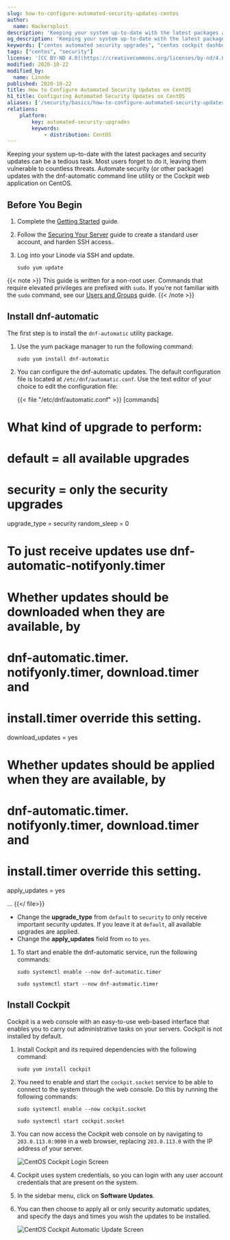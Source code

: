 ```yaml
---
slug: how-to-configure-automated-security-updates-centos
author:
  name: Hackersploit
description: 'Keeping your system up-to-date with the latest packages and security updates can be a tedious task. Automate security (or other package) updates with the dnf-automatic command line utility or the Cockpit web application on CentOS.'
og_description: 'Keeping your system up-to-date with the latest packages and security updates can be a tedious task. Automate security (or other package) updates with the dnf-automatic command line utility or the Cockpit web application on CentOS.'
keywords: ["centos automated security upgrades", "centos cockpit dashboard"]
tags: ["centos", "security"]
license: '[CC BY-ND 4.0](https://creativecommons.org/licenses/by-nd/4.0)'
modified: 2020-10-22
modified_by:
  name: Linode
published: 2020-10-22
title: How to Configure Automated Security Updates on CentOS
h1_title: Configuring Automated Security Updates on CentOS
aliases: ['/security/basics/how-to-configure-automated-security-updates-centos/']
relations:
    platform:
        key: automated-security-upgrades
        keywords:
            - distribution: CentOS
---
```


Keeping your system up-to-date with the latest packages and security updates can be a tedious task. Most users forget to do it, leaving them vulnerable to countless threats. Automate security (or other package) updates with the dnf-automatic command line utility or the Cockpit web application on CentOS.

## Before You Begin

1.  Complete the [Getting Started](/docs/guides/getting-started) guide.

1.  Follow the [Securing Your Server](/docs/guides/securing-your-server/) guide to create a standard user account, and harden SSH access.

1.  Log into your Linode via SSH and update.

        sudo yum update

{{< note >}}
This guide is written for a non-root user. Commands that require elevated privileges are prefixed with `sudo`. If you’re not familiar with the `sudo` command, see our [Users and Groups](/docs/guides/linux-users-and-groups) guide.
{{< /note >}}

## Install dnf-automatic

The first step is to install the `dnf-automatic` utility package.

1.  Use the yum package manager to run the following command:

        sudo yum install dnf-automatic

1.  You can configure the dnf-automatic updates. The default configuration file is located at `/etc/dnf/automatic.conf`. Use the text editor of your choice to edit the configuration file:

    {{< file "/etc/dnf/automatic.conf" >}}
[commands]
#  What kind of upgrade to perform:
# default                            = all available upgrades
# security                           = only the security upgrades
upgrade_type = security
random_sleep = 0

# To just receive updates use dnf-automatic-notifyonly.timer

# Whether updates should be downloaded when they are available, by
# dnf-automatic.timer. notifyonly.timer, download.timer and
# install.timer override this setting.
download_updates = yes

# Whether updates should be applied when they are available, by
# dnf-automatic.timer. notifyonly.timer, download.timer and
# install.timer override this setting.
apply_updates = yes

...
{{</ file>}}

  - Change the **upgrade_type** from `default` to `security` to only receive important security updates. If you leave it at `default`, all available upgrades are applied.
  - Change the **apply_updates** field from `no` to `yes`.

1.  To start and enable the dnf-automatic service, run the following commands:

        sudo systemctl enable --now dnf-automatic.timer

        sudo systemctl start --now dnf-automatic.timer

## Install Cockpit

Cockpit is a web console with an easy-to-use web-based interface that enables you to carry out administrative tasks on your servers. Cockpit is not installed by default.

1.  Install Cockpit and its required dependencies with the following command:

        sudo yum install cockpit

1.  You need to enable and start the `cockpit.socket` service to be able to connect to the system through the web console. Do this by running the following commands:

        sudo systemctl enable --now cockpit.socket

        sudo systemctl start cockpit.socket

1.  You can now access the Cockpit web console on by navigating to `203.0.113.0:9090` in a web browser, replacing `203.0.113.0` with the IP address of your server.

    ![CentOS Cockpit Login Screen](centos-cockpit-login.png "CentOS Cockpit Login Screen")

1.  Cockpit uses system credentials, so you can login with any user account credentials that are present on the system.

1.  In the sidebar menu, click on **Software Updates**.

1.  You can then choose to apply all or only security automatic updates, and specify the days and times you wish the updates to be installed.

    ![CentOS Cockpit Automatic Update Screen](centos-cockpit-auto-update.png "CentOS Automatic Update Screen")

